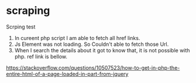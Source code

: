 # scraping
Scrping test

1. In cureent php script I am able to fetch all href links.
2. Js Element was not loading. So Couldn't able to fetch those Url.
3. When I search the details about it got to know that, it is not possible with php. ref link is bellow.

https://stackoverflow.com/questions/10507523/how-to-get-in-php-the-entire-html-of-a-page-loaded-in-part-from-jquery
